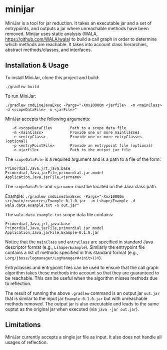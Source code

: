 # minijar

MiniJar is a tool for jar reduction. It takes an executable jar and a set of entrypoints, and outputs a jar where unreachable methods have been removed. Minijar uses static analysis (WALA, https://github.com/WALA/wala) to build a call graph in order to determine which methods are reachable. It takes into account class hierarchies, abstract methods/classes, and interfaces. 

## Installation & Usage

To install MiniJar, clone this project and build:

```
./gradlew build
```

To run MiniJar:
```
./gradlew cmdLineJavaExec -Pargs="-Xmx10000m <jarfile>  -m <mainClass> -d <scopeDataFile> -o <jarFile>"
```

MiniJar accepts the following arguments:
```<jarfile>                 Path to the jar file to reduce
   -d <scopeDataFile>        Path to a scope data file 
   -m <mainClass>            Provide one or more mainClasses
   -e <entryClass>           Provide one or more entryClasses (optional)
   -p <entryPointFile>       Provide an entrypoint file (optional)
   -o <jarfile>              Path to the output jar file 
```

The `scopeDataFile` is a required argument and is a path to a file of the form:
```
Primordial,Java,jrt,java.base
Primordial,Java,jarFile,primordial.jar.model
Application,Java,jarFile,<jarname>
```

The `scopeDataFile` and `<jarname>` must be located on the Java class path.


Example:
```./gradlew cmdLineJavaExec -Pargs="-Xmx10000m src/main/resources/Example-0.1.0.jar  -m Lshape/Example -d wala.data.example.txt -o out.jar"```

The `wala.data.example.txt` scope data file contains:
```
Primordial,Java,jrt,java.base
Primordial,Java,jarFile,primordial.jar.model
Application,Java,jarFile,Example-0.1.0.jar
```

Notice that the `mainClass` and `entryClass` are specified in standard Java descriptor format (e.g., `Lshape/Example`).
Similarly the entrypoint file contains a list of methods specified in this standard format (e.g., `Lorg/jboss/logmanager/LogManager#<init>()V`).

Entryclasses and entrypoint files can be used to ensure that the call graph algorithm takes these methods into account so that they are guaranteed to be reachable. This can be useful when the algorithm misses methods due to reflection.

The result of running the above `.gradlew` command is an output jar `out.jar` that is similar to the input jar `Example-0.1.0.jar` but with unreachable methods removed. The output jar is also executable and leads to the same ouptut as the original jar when executed (via `java -jar out.jar`).




## Limitations

MiniJar currently accepts a single jar file as input. 
It also does not handle all usages of reflection.